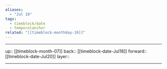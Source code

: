 ```yaml
---
aliases:
  - "Jul 19"
tags:
  - timeblock/date
  - temporalanchor
related: "[[timeblock-monthday-19]]"
---
```




***

up:: [[timeblock-month-07]]
back:: [[timeblock-date-Jul18]]
forward:: [[timeblock-date-Jul20]]
layer:: 

***
